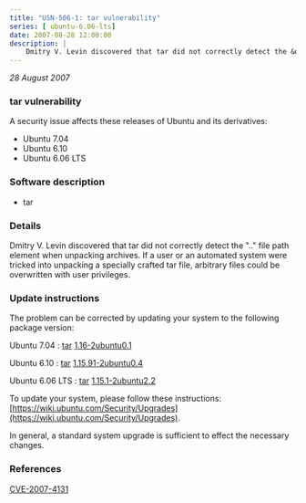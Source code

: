 ```yaml
---
title: "USN-506-1: tar vulnerability"
series: [ ubuntu-6.06-lts]
date: 2007-08-28 12:00:00
description: |
    Dmitry V. Levin discovered that tar did not correctly detect the &quot;..&quot; file path element when unpacking archives.  If a user or an automated system were tricked into unpacking a specially crafted tar file, arbitrary files could be overwritten with user privileges. 
--- 
```

 
 

*28 August 2007*

### tar vulnerability

A security issue affects these releases of Ubuntu and its derivatives:

* Ubuntu 7.04
* Ubuntu 6.10
* Ubuntu 6.06 LTS

### Software description

* tar 

### Details

Dmitry V. Levin discovered that tar did not correctly detect the &quot;..&quot; file path element when unpacking archives. If a user or an automated system were tricked into unpacking a specially crafted tar file, arbitrary files could be overwritten with user privileges. 

### Update instructions

The problem can be corrected by updating your system to the following package version:

Ubuntu 7.04
 : [tar](https://launchpad.net/ubuntu/+source/tar) <span> [1.16-2ubuntu0.1](https://launchpad.net/ubuntu/+source/tar/1.16-2ubuntu0.1) </span> 

Ubuntu 6.10
 : [tar](https://launchpad.net/ubuntu/+source/tar) <span> [1.15.91-2ubuntu0.4](https://launchpad.net/ubuntu/+source/tar/1.15.91-2ubuntu0.4) </span> 

Ubuntu 6.06 LTS
 : [tar](https://launchpad.net/ubuntu/+source/tar) <span> [1.15.1-2ubuntu2.2](https://launchpad.net/ubuntu/+source/tar/1.15.1-2ubuntu2.2) </span> 

To update your system, please follow these instructions: [https://wiki.ubuntu.com/Security/Upgrades](https://wiki.ubuntu.com/Security/Upgrades).

In general, a standard system upgrade is sufficient to effect the necessary changes. 

### References

 
 [CVE-2007-4131](http://people.ubuntu.com/~ubuntu-security/cve/CVE-2007-4131)
 


